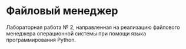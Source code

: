 # Файловый менеджер
Лабораторная работа № 2, направленная на реализацию файлового менеджера операционной системы при помощи языка программирования Python.
